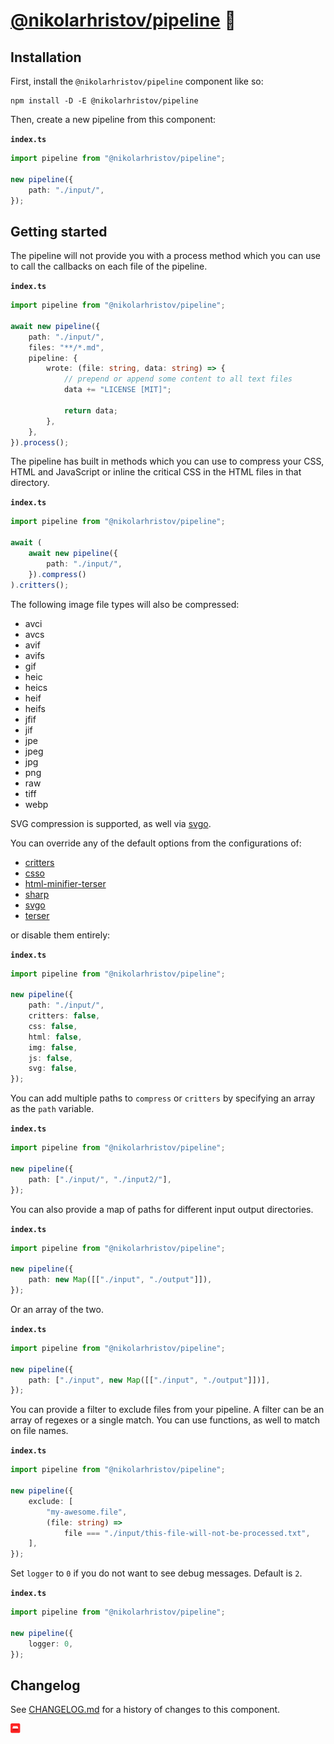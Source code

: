 # [@nikolarhristov/pipeline] 🧪

## Installation

First, install the `@nikolarhristov/pipeline` component like so:

```
npm install -D -E @nikolarhristov/pipeline
```

Then, create a new pipeline from this component:

**`index.ts`**

```ts
import pipeline from "@nikolarhristov/pipeline";

new pipeline({
	path: "./input/",
});
```

## Getting started

The pipeline will not provide you with a process method which you can use to
call the callbacks on each file of the pipeline.

**`index.ts`**

```ts
import pipeline from "@nikolarhristov/pipeline";

await new pipeline({
	path: "./input/",
	files: "**/*.md",
	pipeline: {
		wrote: (file: string, data: string) => {
			// prepend or append some content to all text files
			data += "LICENSE [MIT]";

			return data;
		},
	},
}).process();
```

The pipeline has built in methods which you can use to compress your CSS, HTML
and JavaScript or inline the critical CSS in the HTML files in that directory.

**`index.ts`**

```ts
import pipeline from "@nikolarhristov/pipeline";

await (
	await new pipeline({
		path: "./input/",
	}).compress()
).critters();
```

The following image file types will also be compressed:

-   avci
-   avcs
-   avif
-   avifs
-   gif
-   heic
-   heics
-   heif
-   heifs
-   jfif
-   jif
-   jpe
-   jpeg
-   jpg
-   png
-   raw
-   tiff
-   webp

SVG compression is supported, as well via [svgo].

You can override any of the default options from the configurations of:

-   [critters](https://github.com/GoogleChromeLabs/critters#usage)
-   [csso](https://github.com/css/csso#minifysource-options)
-   [html-minifier-terser](https://github.com/terser/html-minifier-terser#options-quick-reference)
-   [sharp](https://sharp.pixelplumbing.com/api-output#jpeg)
-   [svgo](https://github.com/svg/svgo#configuration)
-   [terser](https://github.com/terser/terser#minify-options-structure)

or disable them entirely:

**`index.ts`**

```ts
import pipeline from "@nikolarhristov/pipeline";

new pipeline({
	path: "./input/",
	critters: false,
	css: false,
	html: false,
	img: false,
	js: false,
	svg: false,
});
```

You can add multiple paths to `compress` or `critters` by specifying an array as
the `path` variable.

**`index.ts`**

```ts
import pipeline from "@nikolarhristov/pipeline";

new pipeline({
	path: ["./input/", "./input2/"],
});
```

You can also provide a map of paths for different input output directories.

**`index.ts`**

```ts
import pipeline from "@nikolarhristov/pipeline";

new pipeline({
	path: new Map([["./input", "./output"]]),
});
```

Or an array of the two.

**`index.ts`**

```ts
import pipeline from "@nikolarhristov/pipeline";

new pipeline({
	path: ["./input", new Map([["./input", "./output"]])],
});
```

You can provide a filter to exclude files from your pipeline. A filter can be an
array of regexes or a single match. You can use functions, as well to match on
file names.

**`index.ts`**

```ts
import pipeline from "@nikolarhristov/pipeline";

new pipeline({
	exclude: [
		"my-awesome.file",
		(file: string) =>
			file === "./input/this-file-will-not-be-processed.txt",
	],
});
```

Set `logger` to `0` if you do not want to see debug messages. Default is `2`.

**`index.ts`**

```ts
import pipeline from "@nikolarhristov/pipeline";

new pipeline({
	logger: 0,
});
```

[@nikolarhristov/pipeline]: https://npmjs.org/@nikolarhristov/pipeline
[svgo]: https://npmjs.org/svgo

## Changelog

See [CHANGELOG.md](CHANGELOG.md) for a history of changes to this component.

[![Lightrix logo](https://raw.githubusercontent.com/Lightrix/npm/main/.github/img/favicon.png "Built with Lightrix/npm")](https://github.com/Lightrix/npm)
